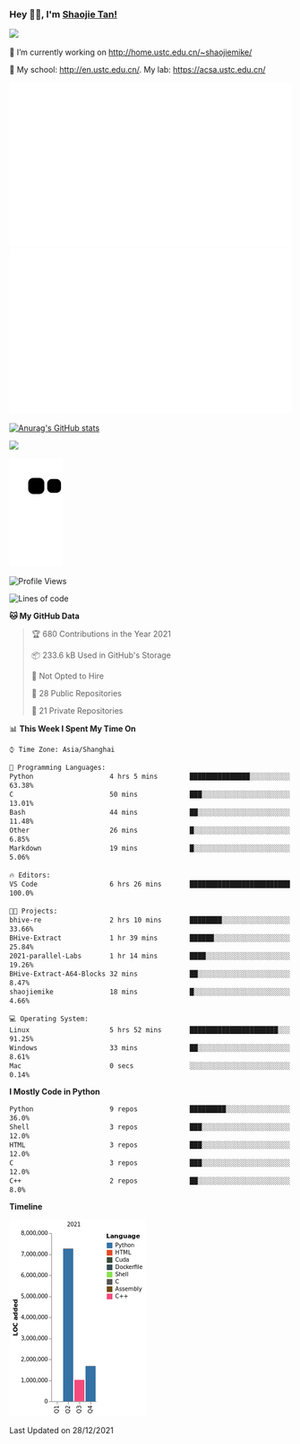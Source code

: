 

<!--
**Kirrito-k423/Kirrito-k423** is a ✨ _special_ ✨ repository because its `README.md` (this file) appears on your GitHub profile.

Here are some ideas to get you started:

- 🔭 I’m currently working on ...
- 🌱 I’m currently learning ...
- 👯 I’m looking to collaborate on ...
- 🤔 I’m looking for help with ...
- 💬 Ask me about ...
- 📫 How to reach me: ...
- 😄 Pronouns: ...
- ⚡ Fun fact: ...
-->
### Hey 👋🏽, I'm [Shaojie Tan!](http://home.ustc.edu.cn/~shaojiemike/about)

![](https://visitor-badge.glitch.me/badge?page_id=Kirrito-k423.Kirrito-k423)

🔭 I’m currently working on http://home.ustc.edu.cn/~shaojiemike/

👯 My school: http://en.ustc.edu.cn/. My lab: https://acsa.ustc.edu.cn/

![](https://github.com/Kirrito-k423/github-stats/blob/master/generated/overview.svg)
![](https://github.com/Kirrito-k423/github-stats/blob/master/generated/languages.svg)

[![Anurag's GitHub stats](https://github-readme-stats.vercel.app/api?username=Kirrito-k423&theme=flag-india&show_icons=true&hide=stars,prs,issues,contribs)](https://github.com/anuraghazra/github-readme-stats)

![](https://github-profile-summary-cards.vercel.app/api/cards/profile-details?username=Kirrito-k423&theme=vue)

![snake gif](https://github.com/Kirrito-k423/Kirrito-k423/blob/output/github-contribution-grid-snake.svg)

<!--START_SECTION:waka-->
![Profile Views](http://img.shields.io/badge/Profile%20Views-24-blue)

![Lines of code](https://img.shields.io/badge/From%20Hello%20World%20I%27ve%20Written-10%20Million%20lines%20of%20code-blue)

**🐱 My GitHub Data** 

> 🏆 680 Contributions in the Year 2021
 > 
> 📦 233.6 kB Used in GitHub's Storage 
 > 
> 🚫 Not Opted to Hire
 > 
> 📜 28 Public Repositories 
 > 
> 🔑 21 Private Repositories  
 > 
📊 **This Week I Spent My Time On** 

```text
⌚︎ Time Zone: Asia/Shanghai

💬 Programming Languages: 
Python                   4 hrs 5 mins        ███████████████░░░░░░░░░░   63.38% 
C                        50 mins             ███░░░░░░░░░░░░░░░░░░░░░░   13.01% 
Bash                     44 mins             ██░░░░░░░░░░░░░░░░░░░░░░░   11.48% 
Other                    26 mins             █░░░░░░░░░░░░░░░░░░░░░░░░   6.85% 
Markdown                 19 mins             █░░░░░░░░░░░░░░░░░░░░░░░░   5.06%

🔥 Editors: 
VS Code                  6 hrs 26 mins       █████████████████████████   100.0%

🐱‍💻 Projects: 
bhive-re                 2 hrs 10 mins       ████████░░░░░░░░░░░░░░░░░   33.66% 
BHive-Extract            1 hr 39 mins        ██████░░░░░░░░░░░░░░░░░░░   25.84% 
2021-parallel-Labs       1 hr 14 mins        ████░░░░░░░░░░░░░░░░░░░░░   19.26% 
BHive-Extract-A64-Blocks 32 mins             ██░░░░░░░░░░░░░░░░░░░░░░░   8.47% 
shaojiemike              18 mins             █░░░░░░░░░░░░░░░░░░░░░░░░   4.66%

💻 Operating System: 
Linux                    5 hrs 52 mins       ██████████████████████░░░   91.25% 
Windows                  33 mins             ██░░░░░░░░░░░░░░░░░░░░░░░   8.61% 
Mac                      0 secs              ░░░░░░░░░░░░░░░░░░░░░░░░░   0.14%

```

**I Mostly Code in Python** 

```text
Python                   9 repos             █████████░░░░░░░░░░░░░░░░   36.0% 
Shell                    3 repos             ███░░░░░░░░░░░░░░░░░░░░░░   12.0% 
HTML                     3 repos             ███░░░░░░░░░░░░░░░░░░░░░░   12.0% 
C                        3 repos             ███░░░░░░░░░░░░░░░░░░░░░░   12.0% 
C++                      2 repos             ██░░░░░░░░░░░░░░░░░░░░░░░   8.0%

```


**Timeline**

![Chart not found](https://raw.githubusercontent.com/Kirrito-k423/Kirrito-k423/main/charts/bar_graph.png) 


 Last Updated on 28/12/2021
<!--END_SECTION:waka-->

